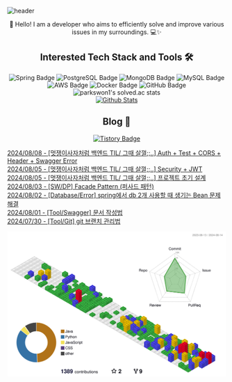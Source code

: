 ![header](https://capsule-render.vercel.app/api?type=waving&color=gradient&height=250&fontSize=40&fontAlignY=40&animation=fadeIn&text=Server%20down%3F%20Must%20be%20cosmic%20rays%20☄️)

<div align="center">
  👋 Hello! I am a developer who aims to efficiently solve and improve various issues in my surroundings. 💻✨
</div>

## <div align="center">Interested Tech Stack and Tools 🛠️</div>

<div align="center">
  <img src="https://img.shields.io/badge/Spring-6DB33F?style=flat&logo=Spring&logoColor=white" alt="Spring Badge"/>
  <img src="https://img.shields.io/badge/PostgreSQL-336791?style=flat&logo=PostgreSQL&logoColor=white" alt="PostgreSQL Badge"/>
  <img src="https://img.shields.io/badge/MongoDB-47A248?style=flat&logo=MongoDB&logoColor=white" alt="MongoDB Badge"/>
  <img src="https://img.shields.io/badge/MySQL-4479A1?style=flat&logo=MySQL&logoColor=white" alt="MySQL Badge"/>
  <img src="https://img.shields.io/badge/AWS-232F3E?style=flat&logo=Amazon-AWS&logoColor=white" alt="AWS Badge"/>
  <img src="https://img.shields.io/badge/Docker-2496ED?style=flat&logo=Docker&logoColor=white" alt="Docker Badge"/>
  <img src="https://img.shields.io/badge/GitHub-181717?style=flat&logo=GitHub&logoColor=white" alt="GitHub Badge"/>
</div>

<div align="center">
  <img src="https://github-readme-solvedac.hyp3rflow.vercel.app/api/?handle=parkswon1" alt="parkswon1's solved.ac stats"/>
</div>

<div align="center">
  <a href="https://www.codenary.co.kr/user-profile/detail/%EB%B0%95%EC%84%9D%EC%9B%90?github_ride=true&utm_source=github">
    <img src="https://www.codenary.co.kr/widget/github/api?username=%EB%B0%95%EC%84%9D%EC%9B%90" alt="Github Stats">
  </a>
</div>

## <div align="center">Blog 🌱</div>
<div align="center">
  <a href="https://naturecancoding.tistory.com/">
    <img src="https://img.shields.io/badge/Tistory-000000?style=flat&logo=tistory&logoColor=white" alt="Tistory Badge"/>
  </a>
</div>

<!-- START_CUSTOM_SECTION -->
[2024/08/08 - [멋쟁이사자처럼 백엔드 TIL/ 그때 살껄;;..] Auth + Test + CORS + Header + Swagger Error](https://naturecancoding.tistory.com/124) <br/>
[2024/08/05 - [멋쟁이사자처럼 백엔드 TIL/ 그때 살껄;;..] Security + JWT](https://naturecancoding.tistory.com/123) <br/>
[2024/08/05 - [멋쟁이사자처럼 백엔드 TIL/ 그때 살껄;;..] 프로젝트 초기 설계](https://naturecancoding.tistory.com/122) <br/>
[2024/08/03 - [SW/DP] Facade Pattern (퍼사드 패턴)](https://naturecancoding.tistory.com/121) <br/>
[2024/08/02 - [Database/Error] spring에서 db 2개 사용할 때 생기는 Bean 문제 해결](https://naturecancoding.tistory.com/120) <br/>
[2024/08/01 - [Tool/Swagger] 문서 작성법](https://naturecancoding.tistory.com/119) <br/>
[2024/07/30 - [Tool/Git] git 브랜치 관리법](https://naturecancoding.tistory.com/118) <br/>

<!-- END_CUSTOM_SECTION -->

<!-- 3D 잔디 -->
![3D 잔디](./profile-3d-contrib/profile-gitblock.svg)
